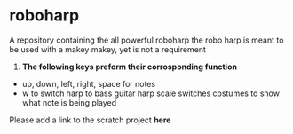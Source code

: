 # roboharp
A repository containing the all powerful roboharp
the robo harp is meant to be used with a makey makey, yet is not a requirement
1. **The following keys preform their corrosponding function**
  * up, down, left, right, space for notes
  * w to switch harp to bass guitar
 harp scale switches costumes to show what note is being played


Please add a link to the scratch project <b> here </b>
